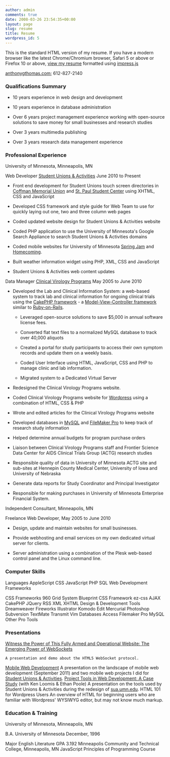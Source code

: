 ```yaml
---
author: admin
comments: true
date: 2008-03-26 23:54:35+00:00
layout: page
slug: resume
title: Resume
wordpress_id: 5
---
```


This is the standard HTML version of my resume. If you have a modern browser like the latest Chrome/Chromium browser, Safari 5 or above or Firefox 10 or above, [view my resume](http://truetone.github.com/impress-resume/) formatted using [impress.js](http://bartaz.github.com/impress.js/#/bored)

[anthonygthomas.com](http://anthonygthomas.com); 612-827-2140


### Qualifications Summary





	
  * 10 years experience in web design and development

	
  * 10 years experience in database administration

	
  * Over 6 years project management experience working with open-source solutions to save money for small businesses and research studies

	
  * Over 3 years multimedia publishing

	
  * Over 3 years research data management experience




### Professional Experience




University of Minnesota, Minneapolis, MN
    

Web Developer
    [Student Unions & Activities](http://sua.umn.edu)
    June 2010 to Present
    



	
  * Front end development for Student Unions touch screen directories in [Coffman Memorial Union](http://coffman.umn.edu) and [St. Paul Student Center](http://spsc.umn.edu) using XHTML, CSS and JavaScript

	
  * Developed CSS framework and style guide for Web Team to use for quickly laying out one, two and three column web pages

	
  * Coded updated website design for Student Unions & Activities website

	
  * Coded PHP application to use the University of Minnesota's Google Search Appliance to search Student Unions & Activities domains

	
  * Coded mobile websites for University of Minnesota [Spring Jam](http://springjam.umn.edu) and [Homecoming](http://homecoming.umn.edu).

	
  * Built weather information widget using PHP, XML, CSS and JavaScript

	
  * Student Unions & Activities web content updates



    

Data Manager
    [Clinical Virology Programs](http://cvp.umn.edu)
    May 2005 to June 2010
    



	
  * Developed the Lab and Clinical Information System: a web-based system to track lab and clinical information for ongoing clinical trials using the [CakePHP framework](http://cakephp.org) - a [Model-View-Controller framework](http://en.wikipedia.org/wiki/Model-view-controller) similar to [Ruby-on-Rails](http://rubyonrails.org/).

	
    * Leveraged open-source solutions to save $5,000 in annual software license fees.

	
    * Converted flat text files to a normalized MySQL database to track over 40,000 aliquots

	
    * Created a portal for study participants to access their own symptom records and update them on a weekly basis.

	
    * Coded User Interface using HTML, JavaScript, CSS and PHP to manage clinic and lab information.

	
    * Migrated system to a Dedicated Virtual Server




	
  * Redesigned the Clinical Virology Programs website.

	
  * Coded Clinical Virology Programs website for [Wordpress](http://wordpresss.org) using a combination of HTML, CSS & PHP

	
  * Wrote and edited articles for the Clinical Virology Programs website

	
  * Developed databases in [MySQL](http://mysql.com) and [FileMaker Pro](http://filemaker.com) to keep track of research study information

	
  * Helped determine annual budgets for program purchase orders

	
  * Liaison between Clinical Virology Programs staff and Frontier Science Data Center for AIDS Clinical Trials Group (ACTG) research studies

	
  * Responsible quality of data in University of Minnesota ACTG site and sub-sites at Hennepin County Medical Center, University of Iowa and University of Nebraska

	
  * Generate data reports for Study Coordinator and Principal Investigator

	
  * Responsible for making purchases in University of Minnesota Enterprise Financial System.



Independent Consultant, Minneapolis, MN
    

Freelance Web Developer, May 2005 to June 2010
    



	
  * Design, update and maintain websites for small businesses.

	
  * Provide webhosting and email services on my own dedicated virtual server for clients.

	
  * Server administration using a combination of the Plesk web-based control panel and the Linux command line.



    

    



### Computer Skills




Languages
    AppleScript
    CSS
    JavaScript
    PHP
    SQL
Web Development Frameworks
    

CSS Frameworks
    960 Grid System
    Blueprint CSS Framework
    ez-css
    AJAX
    CakePHP
    JQuery
    RSS
    XML
    XHTML
Design & Development Tools
    Dreamweaver
    Fireworks
    Illustrator
    Komodo Edit
    Mercurial
    Photoshop
    Subversion
    TextMate
    Transmit
    Vim
Databases
    Access
    Filemaker Pro
    MySQL
Other
    Pro Tools



### Presentations




[Witness the Power of This Fully Armed and Operational Website: The Emerging Power of WebSockets](http://truetone.github.io/fullyarmedandoperational-presentation/#/title)

    A presentation and demo about the HTML5 WebSocket protocol.

[Mobile Web Development](http://www.slideshare.net/truetone/sua-mobile-development)
    A presentation on the landscape of mobile web development (September 2011) and two mobile web projects I did for [Student Unions & Activities](http://sua.umn.edu).
[Project Tools in Web Development: A Case Study](http://www.slideshare.net/kmloomis/minne-webcon-2011v5) (with Ken Loomis & Ethan Poole)
    A presentation on the tools used by Student Unions & Activities during the redesign of [sua.umn.edu](http://sua.umn.edu).
HTML 101 for Wordpress Users
    An overview of HTML for beginning users who are familiar with Wordpress' WYSIWYG editor, but may not know much markup.



### Education & Training




University of Minnesota, Minneapolis, MN
    

B.A. University of Minnesota December, 1996
    

Major
    English Literature
GPA
    3.192
Minneapolis Community and Technical College, Minneapolis, MN
    JavaScript
    Principles of Programming Course
